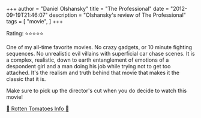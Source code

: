 +++
author = "Daniel Olshansky"
title = "The Professional"
date = "2012-09-19T21:46:07"
description = "Olshansky's review of The Professional"
tags = [
    "movie",
]
+++

Rating: ⭐⭐⭐⭐⭐

One of my all-time favorite movies. No crazy gadgets, or 10 minute fighting sequences. No unrealistic evil villains with superficial car chase scenes. It is a complex, realistic, down to earth entanglement of emotions of a despondent girl and a man doing his job while trying not to get too attached. It's the realism and truth behind that movie that makes it the classic that it is.

Make sure to pick up the director's cut when you do decide to watch this movie!

[🍅 Rotten Tomatoes Info 🍅](https://www.rottentomatoes.com//m/leon_the_professional)